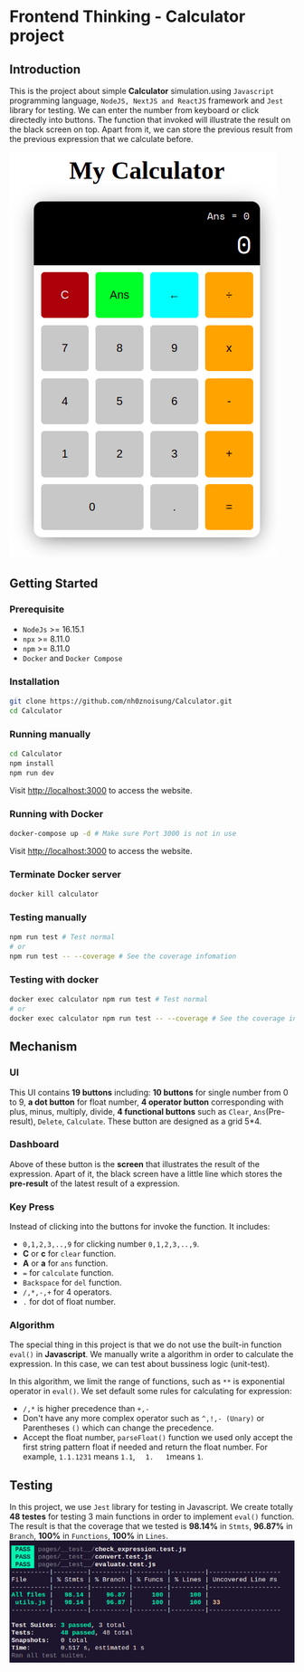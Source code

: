 # Frontend Thinking - Calculator project    
## Introduction
This is the project about simple **Calculator** simulation.using `Javascript` programming language, `NodeJS, NextJS and ReactJS` framework and `Jest` library for testing. We can enter the number from keyboard or click directedly into buttons. The function that invoked will illustrate the result on the black screen on top. Apart from it, we can store the previous result from the previous expression that we calculate before.

![](media/demo.png)  

## Getting Started
### Prerequisite
+ `NodeJs` >= 16.15.1
+ `npx` >= 8.11.0
+ `npm` >= 8.11.0
+ `Docker` and `Docker Compose`
### Installation
```bash
git clone https://github.com/nh0znoisung/Calculator.git
cd Calculator
```

### Running manually
```bash
cd Calculator
npm install
npm run dev
```
Visit [http://localhost:3000](http://localhost:3000)  to access the website.

### Running with Docker
```bash
docker-compose up -d # Make sure Port 3000 is not in use
```
Visit [http://localhost:3000](http://localhost:3000)  to access the website.

### Terminate Docker server
```bash
docker kill calculator
```

### Testing manually
```bash
npm run test # Test normal
# or
npm run test -- --coverage # See the coverage infomation
```

### Testing with docker
```bash
docker exec calculator npm run test # Test normal
# or
docker exec calculator npm run test -- --coverage # See the coverage infomation
```
<!-- 
### Deploying on VPS
Due to this source code have been deployed on `VPS` using `Docker`. We can visit web page at [http://tuanqm.duckdns.org:3000/](http://tuanqm.duckdns.org:3000/). -->

## Mechanism
### UI
This UI contains **19 buttons** including: **10 buttons** for single number from 0 to 9, **a dot button** for float number, **4 operator button** corresponding with plus, minus, multiply, divide, **4 functional buttons** such as `Clear`, `Ans`(Pre-result), `Delete`, `Calculate`.
These button are designed as a grid 5*4.  

### Dashboard
Above of these button is the **screen** that illustrates the result of the expression. Apart of it, the black screen have a little line which stores the **pre-result** of the latest result of a expression.

### Key Press
Instead of clicking into the buttons for invoke the function. It includes:
+ `0,1,2,3,..,9` for clicking number `0,1,2,3,..,9`.
+ **C** or **c** for `clear` function.
+ **A** or **a** for `ans` function.
+ `=` for `calculate` function.
+ `Backspace` for `del` function.
+ `/,*,-,+` for 4 operators.  
+ `.` for dot of float number. 

### Algorithm
The special thing in this project is that we do not use the built-in function `eval()` in **Javascript**. We manually write a algorithm in order to calculate the expression. In this case, we can test about bussiness logic (unit-test).

In this algorithm, we limit the range of functions, such as `**` is exponential operator in `eval()`. We set default some rules for calculating for expression: 

- `/,*` is higher precedence than  `+,-`
- Don't have any more complex operator such as `^,!,- (Unary)` or Parentheses `()` which can change the precedence.
- Accept the float number, `parseFloat()` function we used only accept the first string pattern float if needed and return the float number. For example, `1.1.1231` means `1.1`, `  1.   1`means `1`.


## Testing
In this project, we use `Jest` library for testing in Javascript. We create totally **48 testes** for testing 3 main functions in order to implement `eval()` function. The result is that the coverage that we tested is **98.14%** in `Stmts`, **96.87%** in `Branch`, **100%** in `Functions`, **100%** in `Lines`. 
![](media/test.png)  